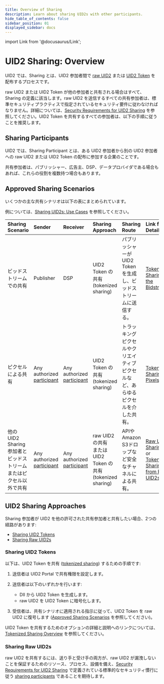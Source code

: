 ```yaml
---
title: Overview of Sharing
description: Learn about sharing UID2s with other participants.
hide_table_of_contents: false
sidebar_position: 01
displayed_sidebar: docs
---
```


import Link from '@docusaurus/Link';

# UID2 Sharing: Overview 

UID2 では、Sharing とは、UID2 参加者間で [raw UID2](../ref-info/glossary-uid.md#gl-raw-uid2) または [UID2 Token](../ref-info/glossary-uid.md#gl-raw-uid2) を配布するプロセスです。

raw UID2 または UID2 Token が他の参加者と共有される場合はすべて、Sharing の定義に該当します。raw UID2 を送信するすべての共有参加者は、標準セキュリティプラクティスで指定されているセキュリティ要件に従わなければなりません。詳細については、[Security Requirements for UID2 Sharing](sharing-security.md) を参照してください。UID2 Token を共有するすべての参加者は、以下の手順に従うことを推奨します。

<!-- In this file:
- [Sharing Participants](#sharing-participants)
- [Approved Sharing Scenarios](#approved-sharing-scenarios)
- [UID2 Sharing Approaches](#uid2-sharing-approaches)
  - [Sharing UID2 Tokens](#sharing-uid2-tokens)
  - [Sharing Raw UID2s](#sharing-raw-uid2s) -->

## Sharing Participants

UID2 では、Sharing Participant とは、ある UID2 参加者から別の UID2 参加者への raw UID2 または UID2 Token の配布に参加する企業のことです。

共有参加者は、パブリッシャー、広告主、DSP、データプロバイダである場合もあれば、これらの役割を複数持つ場合もあります。

## Approved Sharing Scenarios

いくつかの主な共有シナリオは以下の表にまとめられています。

例については、[Sharing UID2s: Use Cases](sharing-use-cases.md) を参照してください。

| Sharing Scenario | Sender | Receiver | Sharing Approach | Sharing Route | Link for Details
| :--- | :--- | :--- | :--- | :--- | :--- |
| ビッドストリームでの共有 | Publisher | DSP | UID2 Token の共有 (tokenized sharing) | パブリッシャーが UID2 Token を生成し、ビッドストリームに送信する。 | [Tokenized Sharing in the Bidstream](sharing-tokenized-from-data-bid-stream.md) |
| ピクセルによる共有 | Any authorized [participant](../ref-info/glossary-uid.md#gl-sharing-participant) | Any authorized [participant](../ref-info/glossary-uid.md#gl-sharing-participant) | UID2 Token の共有 (tokenized sharing) | トラッキングピクセルやクリエイティブピクセルなど、あらゆるピクセルを介した共有。 | [Tokenized Sharing in Pixels](sharing-tokenized-from-data-pixel.md) |
| 他の UID2 Sharing 参加者とビッドストリームまたはピクセル以外で共有 | Any authorized [participant](../ref-info/glossary-uid.md#gl-sharing-participant) | Any authorized [participant](../ref-info/glossary-uid.md#gl-sharing-participant) | raw UID2 の共有<br/>または<br/>UID2 Token の共有 (tokenized sharing) | APIやAmazon S3ドロップなど安全なチャネルによる共有。 | [Raw UID2 Sharing](sharing-raw.md)<br/>or<br/>[Tokenized Sharing from Raw UID2s](sharing-tokenized-from-raw.md) |

## UID2 Sharing Approaches

Sharing 参加者が UID2 を他の許可された共有参加者と共有したい場合、2つの経路があります:

- [Sharing UID2 Tokens](#sharing-uid2-tokens)
- [Sharing Raw UID2s](#sharing-raw-uid2s)

### Sharing UID2 Tokens

以下は、UID2 Token を共有 ([tokenized sharing](../ref-info/glossary-uid.md#gl-tokenized-sharing)) するための手順です:

  1. 送信者は UID2 Portal で共有権限を設定します。
  2. 送信者は以下のいずれかを行います:
  
     - DII から UID2 Token を生成します。
     - raw UID2 を UID2 Token に暗号化します。
  3. 受信者は、共有シナリオに適用される指示に従って、UID2 Token を raw UID2 に復号します ([Approved Sharing Scenarios](#approved-sharing-scenarios) を参照してください)。

UID2 Token を共有するためのオプションの詳細と説明へのリンクについては、[Tokenized Sharing Overview](sharing-tokenized-overview.md) を参照してください。

### Sharing Raw UID2s

raw UID2 を共有するには、送り手と受け手の両方が、raw UID2 が漏洩しないことを保証するためのリソース、プロセス、設備を備え、[Security Requirements for UID2 Sharing](sharing-security.md) で定義されている標準的なセキュリティ慣行に従う [sharing participants](ref-info/glossary-uid.md#gl-sharing-participant) であることを期待します。


